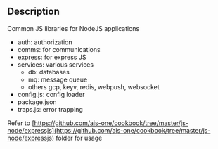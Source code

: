 ## Description

Common JS libraries for NodeJS applications

- auth: authorization
- comms:  for communications
- express: for express JS
- services: various services
  - db: databases
  - mq: message queue
  - others gcp, keyv, redis, webpush, websocket
- config.js: config loader
- package.json
- traps.js: error trapping

Refer to [https://github.com/ais-one/cookbook/tree/master/js-node/expressjs](https://github.com/ais-one/cookbook/tree/master/js-node/expressjs) folder for usage
